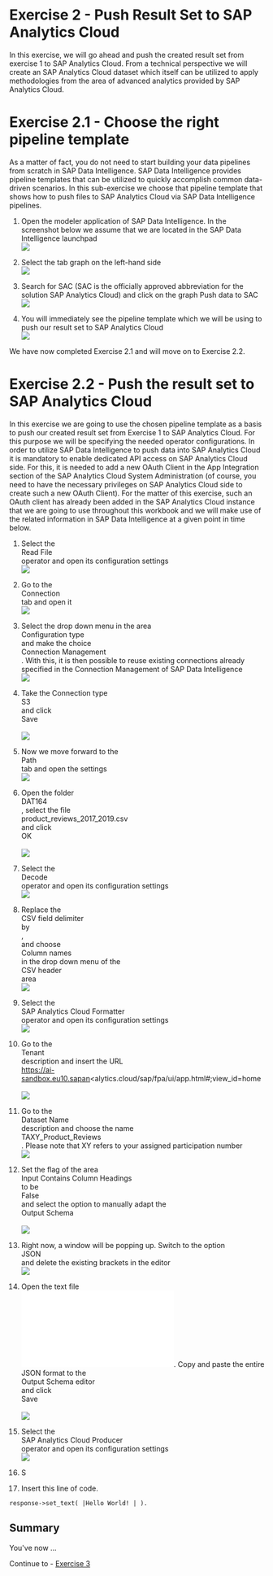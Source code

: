 # Exercise 2 - Push Result Set to SAP Analytics Cloud

In this exercise, we will go ahead and push the created result set from exercise 1 to SAP Analytics Cloud. From a technical perspective we will create an SAP Analytics Cloud dataset which itself can be utilized to apply methodologies from the area of advanced analytics provided by SAP Analytics Cloud.

# Exercise 2.1 - Choose the right pipeline template 

As a matter of fact, you do not need to start building your data pipelines from scratch in SAP Data Intelligence. SAP Data Intelligence provides pipeline templates that can be utilized to quickly accomplish common data-driven scenarios. In this sub-exercise we choose that pipeline template that shows how to push files to SAP Analytics Cloud via SAP Data Intelligence pipelines.

1. Open the modeler application of SAP Data Intelligence. In the screenshot below we assume that we are located in the SAP Data Intelligence launchpad
<br>![](./images/Ex2_0.png)

2. Select the tab graph on the left-hand side
<br>![](./images/Ex2_1.png)

3. Search for SAC (SAC is the officially approved abbreviation for the solution SAP Analytics Cloud) and click on the graph Push data to SAC
<br>![](./images/Ex2_2.png)

4. You will immediately see the pipeline template which we will be using to push our result set to SAP Analytics Cloud
<br>![](./images/Ex2_3.png)

We have now completed Exercise 2.1 and will move on to Exercise 2.2.

# Exercise 2.2 - Push the result set to SAP Analytics Cloud

In this exercise we are going to use the chosen pipeline template as a basis to push our created result set from Exercise 1 to SAP Analytics Cloud. For this purpose we will be specifying the needed operator configurations.
In order to utilize SAP Data Intelligence to push data into SAP Analytics Cloud it is mandatory to enable dedicated API access on SAP Analytics Cloud side. For this, it is needed to add a new OAuth Client in the App Integration section of the SAP Analytics Cloud System Administration (of course, you need to have the necessary privileges on SAP Analytics Cloud side to create such a new OAuth Client). For the matter of this exercise, such an OAuth client has already been added in the SAP Analytics Cloud instance that we are going to use throughout this workbook and we will make use of the related information in SAP Data Intelligence at a given point in time below.

1. Select the <br>Read File</br> operator and open its configuration settings
<br>![](.images/Ex2_4.png)

2. Go to the <br> Connection </br> tab and open it
<br>![](./images/Ex2_5.png)

3. Select the drop down menu in the area <br>Configuration type</br> and make the choice <br> Connection Management </br>. With this, it is then possible to reuse existing connections already specified in the Connection Management of SAP Data Intelligence
<br>![](./images/Ex2_6.png)

4. Take the Connection type <br> S3 </br> and click <br> Save </br>
<br>![](./images/Ex2_7.png)

5. Now we move forward to the <br> Path </br> tab and open the settings
<br>![](./images/Ex2_8.png)

6. Open the folder <br> DAT164 </br>, select the file <br> product_reviews_2017_2019.csv </br> and click <br> OK </br> 
<br>![](./images/Ex2_9.png)

7. Select the <br>Decode</br> operator and open its configuration settings
<br>![](./images/Ex2_10.png)

8. Replace the <br>CSV field delimiter</br> by <br> , </br> and choose <br> Column names </br> in the drop down menu of the <br> CSV header </br> area
<br>![](./images/Ex2_11.png)

9. Select the <br>SAP Analytics Cloud Formatter</br> operator and open its configuration settings
<br>![](./images/Ex2_12.png)

10. Go to the <br> Tenant </br> description and insert the URL <br> https://ai-sandbox.eu10.sapan<alytics.cloud/sap/fpa/ui/app.html#;view_id=home </br>
<br>![](./images/Ex2_13.png)

11. Go to the <br> Dataset Name </br> description and choose the name <br> TAXY_Product_Reviews </br>. Please note that XY refers to your assigned participation number
<br>![](./images/Ex2_14.png)

12. Set the flag of the area <br> Input Contains Column Headings </br> to be <br> False </br> and select the option to manually adapt the <br> Output Schema </br>
<br>![](./images/Ex2_15.png)

13. Right now, a window will be popping up. Switch to the option <br> JSON </br> and delete the existing brackets in the editor
<br>![](./images/Ex2_16.png)
 
14. Open the text file <br>![](/ex2/OutputSchema_Ex2.txt). Copy and paste the entire JSON format to the <br> Output Schema editor </br> and click <br> Save </br>
<br>![](./images/Ex2_17.png)

15. Select the <br>SAP Analytics Cloud Producer</br> operator and open its configuration settings
<br>![](./images/Ex2_18.png)

16. S



2.	Insert this line of code.
```abap
response->set_text( |Hello World! | ). 
```



## Summary

You've now ...

Continue to - [Exercise 3](../ex3/README.md)

